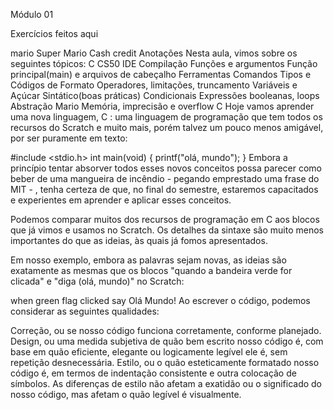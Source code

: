 Módulo 01

Exercícios feitos aqui

mario
Super Mario
Cash
credit
Anotações
Nesta aula, vimos sobre os seguintes tópicos: 
C
CS50 IDE
Compilação
Funções e argumentos
Função principal(main) e arquivos de cabeçalho
Ferramentas
Comandos
Tipos e Códigos de Formato
Operadores, limitações, truncamento
Variáveis e Açúcar Sintático(boas práticas)
Condicionais
Expressões booleanas, loops
Abstração
Mario
Memória, imprecisão e overflow
C
Hoje vamos aprender uma nova linguagem, C : uma linguagem de programação que tem todos os recursos do Scratch e muito mais, porém talvez um pouco menos amigável, por ser puramente em texto:

#include <stdio.h>
int main(void) 
{
    printf("olá, mundo"); 
}
Embora a princípio tentar absorver todos esses novos conceitos possa parecer como beber de uma mangueira de incêndio - pegando emprestado uma frase do MIT - , tenha certeza de que, no final do semestre, estaremos capacitados e experientes em aprender e aplicar esses conceitos.

Podemos comparar muitos dos recursos de programação em C aos blocos que já vimos e usamos no Scratch. Os detalhes da sintaxe são muito menos importantes do que as ideias, às quais já fomos apresentados.

Em nosso exemplo, embora as palavras sejam novas, as ideias são exatamente as mesmas que os blocos "quando a bandeira verde for clicada" e "diga (olá, mundo)" no Scratch:

when green flag clicked
say Olá Mundo!
Ao escrever o código, podemos considerar as seguintes qualidades:

Correção, ou se nosso código funciona corretamente, conforme planejado.
Design, ou uma medida subjetiva de quão bem escrito nosso código é, com base em quão eficiente, elegante ou logicamente legível ele é, sem repetição desnecessária.
Estilo, ou o quão esteticamente formatado nosso código é, em termos de indentação consistente e outra colocação de símbolos. As diferenças de estilo não afetam a exatidão ou o significado do nosso código, mas afetam o quão legível é visualmente.
